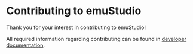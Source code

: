 # Contributing to emuStudio

Thank you for your interest in contributing to emuStudio!

All required information regarding contributing can be found
in [developer documentation](https://emustudio.github.io/documentation/developer/getting_started/contributing). 
